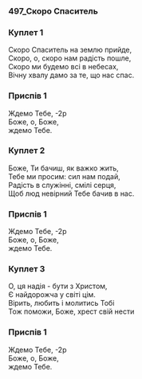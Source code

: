 ### 497_Скоро Спаситель
### Куплет 1
Скоро Спаситель на землю прийде, <br/>Скоро, о, скоро нам радість пошле, <br/>Скоро ми будемо всі в небесах, <br/>Вічну хвалу дамо за те, що нас спас.
### Приспів 1
Ждемо Тебе, -2р<br/>Боже, о, Боже, <br/>ждемо Тебе.
### Куплет 2
Боже, Ти бачиш, як важко жить, <br/>Тебе ми просим: сил нам подай, <br/>Радість в служінні, смілі серця, <br/>Щоб люд невірний Тебе бачив в нас.
### Приспів 1
Ждемо Тебе, -2р<br/>Боже, о, Боже, <br/>ждемо Тебе.
### Куплет 3
О, ця надія - бути з Христом, <br/>Є найдорожча у світі цім. <br/>Вірить, любить і молитись Тобі <br/>Тож поможи, Боже, хрест свій нести
### Приспів 1
Ждемо Тебе, -2р<br/>Боже, о, Боже, <br/>ждемо Тебе.
